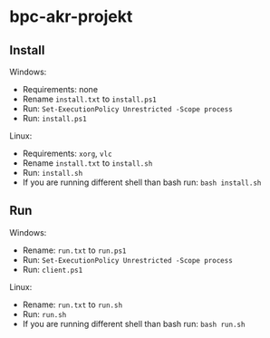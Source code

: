 # bpc-akr-projekt

## Install

Windows:
- Requirements: none
- Rename `install.txt` to `install.ps1`
- Run: `Set-ExecutionPolicy Unrestricted -Scope process`
- Run: `install.ps1`

Linux:
- Requirements: `xorg`, `vlc`
- Rename `install.txt` to `install.sh`
- Run: `install.sh`
- If you are running different shell than bash run: `bash install.sh`


## Run

Windows:

- Rename: `run.txt` to `run.ps1`
- Run: `Set-ExecutionPolicy Unrestricted -Scope process`
- Run: `client.ps1`


Linux:

- Rename: `run.txt` to `run.sh`
- Run: `run.sh`
- If you are running different shell than bash run: `bash run.sh`
